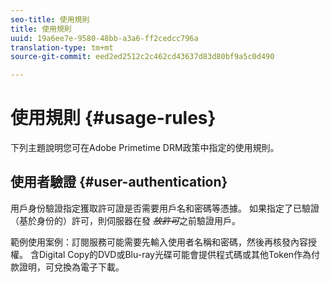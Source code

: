 ```yaml
---
seo-title: 使用規則
title: 使用規則
uuid: 19a6ee7e-9580-48bb-a3a6-ff2cedcc796a
translation-type: tm+mt
source-git-commit: eed2ed2512c2c462cd43637d83d80bf9a5c0d490

---
```



# 使用規則 {#usage-rules}

下列主題說明您可在Adobe Primetime DRM政策中指定的使用規則。

## 使用者驗證 {#user-authentication}

用戶身份驗證指定獲取許可證是否需要用戶名和密碼等憑據。 如果指定了已驗證（基於身份的）許可，則伺服器在發 ~~_放許可&#x200B;_~~之前驗證用戶。

範例使用案例：訂閱服務可能需要先輸入使用者名稱和密碼，然後再核發內容授權。 含Digital Copy的DVD或Blu-ray光碟可能會提供程式碼或其他Token作為付款證明，可兌換為電子下載。
